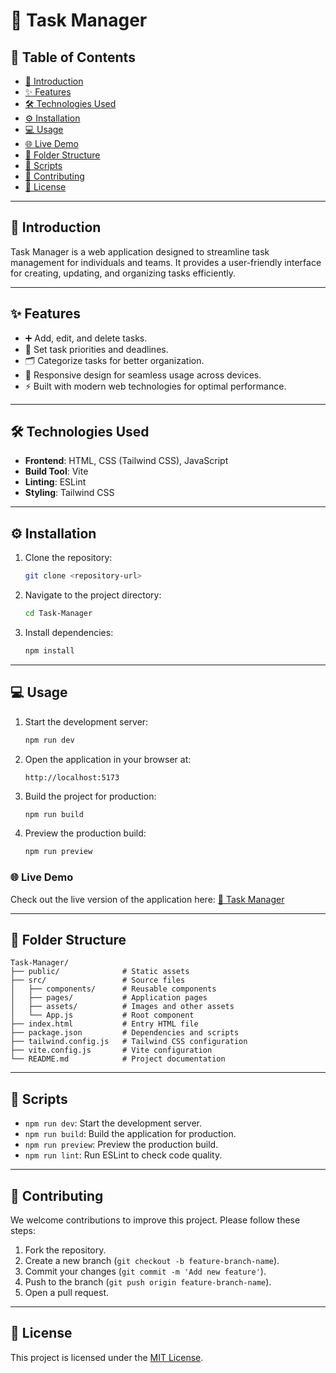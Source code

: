 # 🚀 Task Manager

## 📑 Table of Contents
- [📖 Introduction](#introduction)
- [✨ Features](#features)
- [🛠 Technologies Used](#technologies-used)
- [⚙️ Installation](#installation)
- [💻 Usage](#usage)
- [🌐 Live Demo](#live-demo)
- [📂 Folder Structure](#folder-structure)
- [📜 Scripts](#scripts)
- [🤝 Contributing](#contributing)
- [📜 License](#license)

---

## 📖 Introduction
Task Manager is a web application designed to streamline task management for individuals and teams. It provides a user-friendly interface for creating, updating, and organizing tasks efficiently.

---

## ✨ Features
- ➕ Add, edit, and delete tasks.
- 📅 Set task priorities and deadlines.
- 🗂 Categorize tasks for better organization.
- 📱 Responsive design for seamless usage across devices.
- ⚡ Built with modern web technologies for optimal performance.

---

## 🛠 Technologies Used
- **Frontend**: HTML, CSS (Tailwind CSS), JavaScript
- **Build Tool**: Vite
- **Linting**: ESLint
- **Styling**: Tailwind CSS

---

## ⚙️ Installation

1. Clone the repository:
   ```bash
   git clone <repository-url>
   ```
2. Navigate to the project directory:
   ```bash
   cd Task-Manager
   ```
3. Install dependencies:
   ```bash
   npm install
   ```

---

## 💻 Usage

1. Start the development server:
   ```bash
   npm run dev
   ```
2. Open the application in your browser at:
   ```
   http://localhost:5173
   ```
3. Build the project for production:
   ```bash
   npm run build
   ```
4. Preview the production build:
   ```bash
   npm run preview
   ```

### 🌐 Live Demo
Check out the live version of the application here: [🌟 Task Manager](https://task-manager-ass01.netlify.app/)

---

## 📂 Folder Structure
```
Task-Manager/
├── public/              # Static assets
├── src/                 # Source files
│   ├── components/      # Reusable components
│   ├── pages/           # Application pages
│   ├── assets/          # Images and other assets
│   └── App.js           # Root component
├── index.html           # Entry HTML file
├── package.json         # Dependencies and scripts
├── tailwind.config.js   # Tailwind CSS configuration
├── vite.config.js       # Vite configuration
└── README.md            # Project documentation
```

---

## 📜 Scripts
- `npm run dev`: Start the development server.
- `npm run build`: Build the application for production.
- `npm run preview`: Preview the production build.
- `npm run lint`: Run ESLint to check code quality.

---

## 🤝 Contributing
We welcome contributions to improve this project. Please follow these steps:
1. Fork the repository.
2. Create a new branch (`git checkout -b feature-branch-name`).
3. Commit your changes (`git commit -m 'Add new feature'`).
4. Push to the branch (`git push origin feature-branch-name`).
5. Open a pull request.

---

## 📜 License
This project is licensed under the [MIT License](LICENSE).

